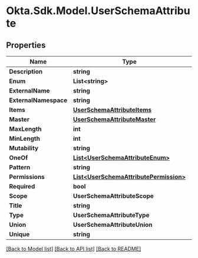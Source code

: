 # Okta.Sdk.Model.UserSchemaAttribute

## Properties

Name | Type | Description | Notes
------------ | ------------- | ------------- | -------------
**Description** | **string** |  | [optional] 
**Enum** | **List&lt;string&gt;** |  | [optional] 
**ExternalName** | **string** |  | [optional] 
**ExternalNamespace** | **string** |  | [optional] 
**Items** | [**UserSchemaAttributeItems**](UserSchemaAttributeItems.md) |  | [optional] 
**Master** | [**UserSchemaAttributeMaster**](UserSchemaAttributeMaster.md) |  | [optional] 
**MaxLength** | **int** |  | [optional] 
**MinLength** | **int** |  | [optional] 
**Mutability** | **string** |  | [optional] 
**OneOf** | [**List&lt;UserSchemaAttributeEnum&gt;**](UserSchemaAttributeEnum.md) |  | [optional] 
**Pattern** | **string** |  | [optional] 
**Permissions** | [**List&lt;UserSchemaAttributePermission&gt;**](UserSchemaAttributePermission.md) |  | [optional] 
**Required** | **bool** |  | [optional] 
**Scope** | **UserSchemaAttributeScope** |  | [optional] 
**Title** | **string** |  | [optional] 
**Type** | **UserSchemaAttributeType** |  | [optional] 
**Union** | **UserSchemaAttributeUnion** |  | [optional] 
**Unique** | **string** |  | [optional] 

[[Back to Model list]](../README.md#documentation-for-models) [[Back to API list]](../README.md#documentation-for-api-endpoints) [[Back to README]](../README.md)

